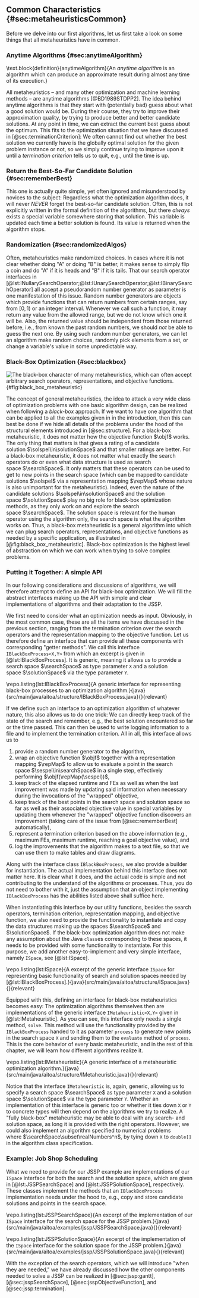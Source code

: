 ## Common Characteristics {#sec:metaheuristicsCommon}

Before we delve into our first algorithms, let us first take a look on some things that all metaheuristics have in common.

### Anytime Algorithms {#sec:anytimeAlgorithm}

\text.block{definition}{anytimeAlgorithm}{An *anytime algorithm* is an algorithm which can produce an approximate result during almost any time of its execution.}

All metaheuristics &ndash; and many other optimization and machine learning methods &ndash; are anytime algorithms&nbsp;[@BD1989STDPP2].
The idea behind anytime algorithms is that they start with (potentially bad) guess about what a good solution would be.
During their course, they try to improve their approximation quality, by trying to produce better and better candidate solutions.
At any point in time, we can extract the current best guess about the optimum.
This fits to the optimization situation that we have discussed in [@sec:terminationCriterion]:
We often cannot find out whether the best solution we currently have is the globally optimal solution for the given problem instance or not, so we simply continue trying to improve upon it until a *termination criterion* tells us to quit, e.g., until the time is up.

### Return the Best-So-Far Candidate Solution {#sec:rememberBest}

This one is actually quite simple, yet often ignored and misunderstood by novices to the subject:
Regardless what the optimization algorithm does, it will never *NEVER* forget the best-so-far candidate solution.
Often, this is not explicitly written in the formal definition of the algorithms, but there *always* exists a special variable somewhere storing that solution.
This variable is updated each time a better solution is found.
Its value is returned when the algorithm stops.

### Randomization {#sec:randomizedAlgos}

Often, metaheuristics make randomized choices.
In cases where it is not clear whether doing "A" or doing "B" is better, it makes sense to simply flip a coin and do "A" if it is heads and "B" if it is tails.
That our search operator interfaces in [@lst:INullarySearchOperator;@lst:IUnarySearchOperator;@lst:IBinarySearchOperator] all accept a pseudorandom number generator as parameter is one manifestation of this issue.
Random number generators are objects which provide functions that can return numbers from certain ranges, say from $[0,1)$ or an integer interval.
Whenever we call such a function, it may return any value from the allowed range, but we do not know which one it will be.
Also, the returned value should be independent from those returned before, i.e., from known the past random numbers, we should *not* be able to guess the next one.
By using such random number generators, we can let an algorithm make random choices, randomly pick elements from a set, or change a variable's value in some unpredictable way.  

### Black-Box Optimization {#sec:blackbox}


![The black-box character of many metaheuristics, which can often accept arbitrary search operators, representations, and objective functions.](\relative.path{black_box_metaheuristic.svgz}){#fig:black_box_metaheuristic}

The concept of general metaheuristics, the idea to attack a very wide class of optimization problems with one basic algorithm design, can be realized when following a *black-box* approach.
If we want to have one algorithm that can be applied to all the examples given in in the introduction, then this can best be done if we hide all details of the problems under the hood of the structural elements introduced in [@sec:structure].
For a black-box metaheuristic, it does not matter how the objective function&nbsp;$\objf$ works.
The only thing that matters is that gives a rating of a candidate solution&nbsp;$\solspel\in\solutionSpace$ and that smaller ratings are better.
For a black-box metaheuristic, it does not matter what exactly the search operators do or even what data structure is used as search space&nbsp;$\searchSpace$.
It only matters that these operators can be used to get to new points in the search space (which can be mapped to candidate solutions&nbsp;$\solspel$ via a representation mapping&nbsp;$\repMap$ whose nature is also unimportant for the metaheuristic).
Indeed, even the nature of the candidate solutions&nbsp;$\solspel\in\solutionSpace$ and the solution space&nbsp;$\solutionSpace$ play no big role for black-box optimization methods, as they only work on and explore the search space&nbsp;$\searchSpace$.
The solution space is relevant for the human operator using the algorithm only, the search space is what the algorithm works on.
Thus, a black-box metaheuristic is a general algorithm into which we can plug search operators, representations, and objective functions as needed by a specific application, as illustrated in [@fig:black_box_metaheuristic].
Black-box optimization is the highest level of abstraction on which we can work when trying to solve complex problems.

### Putting it Together: A simple API

In our following considerations and discussions of algorithms, we will therefore attempt to define an API for black-box optimization.
We will fill the abstract interfaces making up the API with simple and clear implementations of algorithms and their adaptation to the JSSP.

We first need to consider what an optimization needs as input.
Obviously, in the most common case, these are all the items we have discussed in the previous section, ranging from the termination criterion over the search operators and the representation mapping to the objective function.
Let us therefore define an interface that can provide all these components with corresponding "getter methods".
We call this interface `IBlackBoxProcess<X,Y>` from which an excerpt is given in [@lst:IBlackBoxProcess].
It is generic, meaning it allows us to provide a search space&nbsp;$\searchSpace$ as type parameter&nbsp;`X` and a solution space&nbsp;$\solutionSpace$ via the type parameter&nbsp;`Y`.

\repo.listing{lst:IBlackBoxProcess}{A generic interface for representing black-box processes to an optimization algorithm.}{java}{src/main/java/aitoa/structure/IBlackBoxProcess.java}{}{relevant}

If we define such an interface to an optimization algorithm of whatever nature, this also allows us to do one trick:
We can directly keep track of the state of the search and remember, e.g., the best solution encountered so far or the time passed.
This can then be used to write logging information to a file and to implement the termination criterion.
All in all, this interface allows us to

1. provide a random number generator to the algorithm,
2. wrap an objective function&nbsp;$\objf$ together with a representation mapping&nbsp;$\repMap$ to allow us to evaluate a point in the search space&nbsp;$\sespel\in\searchSpace$ in a single step, effectively performing&nbsp;$\objf(\repMap(\sespel))$,
3. keep track of the elapsed runtime and FEs as well as when the last improvement was made by updating said information when necessary during the invocations of the "wrapped" objective,
4. keep track of the best points in the search space and solution space so far as well as their associated objective value in special variables by updating them whenever the "wrapped" objective function discovers an improvement (taking care of the issue from [@sec:rememberBest] automatically),
5. represent a termination criterion based on the above information (e.g., maximum FEs, maximum runtime, reaching a goal objective value), and
7. log the improvements that the algorithm makes to a text file, so that we can use them to make tables and draw diagrams.

Along with the interface class `IBlackBoxProcess`, we also provide a builder for instantiation.
The actual implementation behind this interface does not matter here.
It is clear what it does, and the actual code is simple and not contributing to the understand of the algorithms or processes.
Thus, you do not need to bother with it, just the assumption that an object implementing `IBlackBoxProcess` has the abilities listed above shall suffice here.
 
When instantiating this interface by our utility functions, besides the search operators, termination criterion, representation mapping, and objective function, we also need to provide the functionality to instantiate and copy the data structures making up the spaces&nbsp;$\searchSpace$ and $\solutionSpace$.
If the black-box optimization algorithm does not make any assumption about the Java `class`es corresponding to these spaces, it needs to be provided with some functionality to instantiate.
For this purpose, we add another easy-to-implement and very simple interface, namely `ISpace`, see [@lst:ISpace].

\repo.listing{lst:ISpace}{A excerpt of the generic interface `ISpace` for representing basic functionality of search and solution spaces needed by [@lst:IBlackBoxProcess].}{java}{src/main/java/aitoa/structure/ISpace.java}{}{relevant}

Equipped with this, defining an interface for black-box metaheuristics becomes easy:
The optimization algorithms themselves then are implementations of the generic interface `IMetaheuristic<X,Y>` given in [@lst:IMetaheuristic].
As you can see, this interface only needs a single method, `solve`.
This method will use the functionality provided by the `IBlackBoxProcess` handed to it as parameter `process` to generate new points in the search space&nbsp;`X` and sending them to the `evaluate` method of `process`.
This is the core behavior of every basic metaheuristic, and in the rest of this chapter, we will learn how different algorithms realize it.

\repo.listing{lst:IMetaheuristic}{A generic interface of a metaheuristic optimization algorithm.}{java}{src/main/java/aitoa/structure/IMetaheuristic.java}{}{relevant}

Notice that the interface `IMetaheuristic` is, again, generic, allowing us to specify a search space&nbsp;$\searchSpace$ as type parameter&nbsp;`X` and a solution space&nbsp;$\solutionSpace$ via the type parameter&nbsp;`Y`.
Whether an implementation of this interface is generic too or whether it ties down `X` or `Y` to concrete types will then depend on the algorithms we try to realize.
A "fully black-box" metaheuristic may be able to deal with any search- and solution space, as long it is provided with the right operators.
However, we could also implement an algorithm specified to numerical problems where&nbsp;$\searchSpace\subset\realNumbers^n$, by tying down `X` to `double[]` in the algorithm class specification.

### Example: Job Shop Scheduling

What we need to provide for our JSSP example are implementations of our `ISpace` interface for both the search and the solution space, which are given in [@lst:JSSPSearchSpace] and [@lst:JSSPSolutionSpace], respectively.
These classes implement the methods that an `IBlackBoxProcess` implementation needs under the hood to, e.g., copy and store candidate solutions and points in the search space.

\repo.listing{lst:JSSPSearchSpace}{An excerpt of the implementation of our `ISpace` interface for the search space for the JSSP problem.}{java}{src/main/java/aitoa/examples/jssp/JSSPSearchSpace.java}{}{relevant}

\repo.listing{lst:JSSPSolutionSpace}{An excerpt of the implementation of the `ISpace` interface for the solution space for the JSSP problem.}{java}{src/main/java/aitoa/examples/jssp/JSSPSolutionSpace.java}{}{relevant}

With the exception of the search operators, which we will introduce "when they are needed," we have already discussed how the other components needed to solve a JSSP can be realized in [@sec:jssp:gantt], [@sec:jsspSearchSpace], [@sec:jsspObjectiveFunction], and [@sec:jssp:termination].
 
